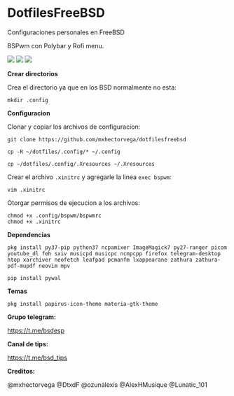 # DotfilesFreeBSD

Configuraciones personales en FreeBSD

BSPwm con Polybar y Rofi menu.


<img src="https://github.com/mxhectorvega/dotfilesfreebsd/blob/main/screenshots/photo_2020-10-31_21-12-07.jpg" />

<img src="https://github.com/mxhectorvega/dotfilesfreebsd/blob/main/screenshots/photo_2020-10-31_21-36-21.jpg" />

<img src="https://github.com/mxhectorvega/dotfilesfreebsd/blob/main/screenshots/photo_2020-10-31_21-15-52.jpg" />


**Crear directorios**

Crea el directorio ya que en los BSD normalmente no esta:

```
mkdir .config
```


**Configuracion**

Clonar y copiar los archivos de configuracion:

```
git clone https://github.com/mxhectorvega/dotfilesfreebsd

cp -R ~/dotfiles/.config/* ~/.config

cp ~/dotfiles/.config/.Xresources ~/.Xresources
```


Crear el archivo `.xinitrc` y agregarle la linea `exec bspwm`:

```
vim .xinitrc
```


Otorgar permisos de ejecucion a los archivos:

```
chmod +x .config/bspwm/bspwmrc
chmod +x .xinitrc
```


**Dependencias**

```
pkg install py37-pip python37 ncpamixer ImageMagick7 py27-ranger picom youtube_dl feh sxiv musicpd musicpc ncmpcpp firefox telegram-desktop htop xarchiver neofetch leafpad pcmanfm lxappearane zathura zathura-pdf-mupdf neovim mpv

pip install pywal
```

**Temas**

```
pkg install papirus-icon-theme materia-gtk-theme
```


**Grupo telegram:**

https://t.me/bsdesp

**Canal de tips:**

https://t.me/bsd_tips

**Creditos:**

@mxhectorvega @DtxdF @ozunalexis @AlexHMusique @Lunatic_101
